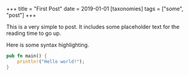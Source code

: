 +++
title = "First Post"
date = 2019-01-01
[taxonomies]
tags = ["some", "post"]
+++

This is a very simple to post.
It includes some placeholder text for the reading time to go up.

Here is some syntax highlighting.

```rust
pub fn main() {
    println!("Hello world!");
}
```
